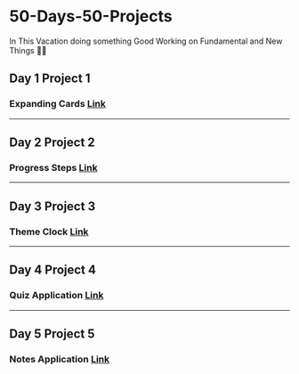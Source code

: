 # 50-Days-50-Projects
In This Vacation doing something Good 
Working on Fundamental and New Things 🙌🤖

<h2>Day 1 Project 1 </h2>
<h3>Expanding Cards <a href="https://pranitpatil03.github.io/50-Days-50-Projects/Day%201%20P1/">Link</a></h3>

<hr>

<h2>Day 2 Project 2</h2>
<h3>Progress Steps <a href="https://pranitpatil03.github.io/50-Days-50-Projects/Day%202%20P2/">Link</a></h3>

<hr>

<h2>Day 3 Project 3</h2>
<h3>Theme Clock <a href="https://pranitpatil03.github.io/50-Days-50-Projects/Day%203%20P3/">Link</a></h3>

<hr>

<h2>Day 4 Project 4</h2>
<h3>Quiz Application <a href="https://pranitpatil03.github.io/50-Days-50-Projects/Day%204%20P4/">Link</a></h3>

<hr>

<h2>Day 5 Project 5</h2>
<h3>Notes Application <a href="https://pranitpatil03.github.io/50-Days-50-Projects/Day%204%20P4/">Link</a></h3>
